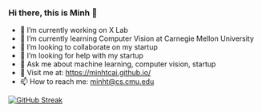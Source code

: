 ### Hi there, this is Minh 👋

- 🔭 I’m currently working on X Lab
- 🌱 I’m currently learning Computer Vision at Carnegie Mellon University
- 👯 I’m looking to collaborate on my startup
- 🤔 I’m looking for help with my startup
- 💬 Ask me about machine learning, computer vision, startup
- 🦝 Visit me at: https://minhtcai.github.io/
- 📫 How to reach me: minht@cs.cmu.edu

[![GitHub Streak](https://github-readme-streak-stats.herokuapp.com?user=minhtcai&theme=onedark_duo&hide_border=true&date_format=M%20j%5B%2C%20Y%5D)](https://git.io/streak-stats)


<!--
**minhtcai/minhtcai** is a ✨ _special_ ✨ repository because its `README.md` (this file) appears on your GitHub profile.
![Minh's GitHub stats](https://github-readme-stats.vercel.app/api?username=minhtcai&count_private=true&show_icons=true&theme=radical)
Here are some ideas to get you started:

- 🔭 I’m currently working on ...
- 🌱 I’m currently learning ...
- 👯 I’m looking to collaborate on ...
- 🤔 I’m looking for help with ...
- 💬 Ask me about ...
- 📫 How to reach me: ...
- 😄 Pronouns: ...
- ⚡ Fun fact: ...
Ref: https://dev.to/github/how-to-create-a-github-profile-readme-jha
-->
